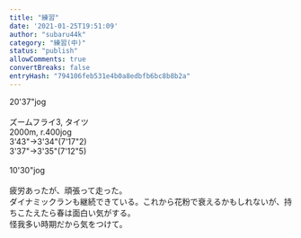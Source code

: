 ```yaml
---
title: "練習"
date: '2021-01-25T19:51:09'
author: "subaru44k"
category: "練習(中)"
status: "publish"
allowComments: true
convertBreaks: false
entryHash: "794106feb531e4b0a8edbfb6bc8b8b2a"
---
```

20'37"jog<br>
<br>
ズームフライ3, タイツ<br>
2000m, r.400jog<br>
3'43"→3'34"(7'17"2)<br>
3'37"→3'35"(7'12"5)<br>
<br>
10'30"jog<br>
<br>
疲労あったが、頑張って走った。<br>
ダイナミックランも継続できている。これから花粉で衰えるかもしれないが、持ちこたえたら春は面白い気がする。<br>
怪我多い時期だから気をつけて。
